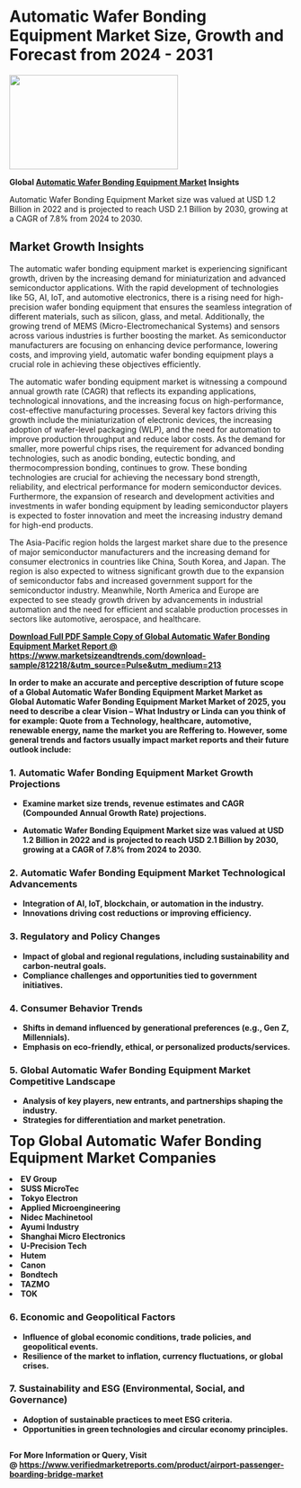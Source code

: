 <H1>Automatic Wafer Bonding Equipment Market Size, Growth and Forecast from 2024 - 2031</H1><img class="aligncenter size-medium wp-image-584254" src="https://thirdeyenews.in/wp-content/uploads/2024/09/Global-Market-Research-300x168.jpeg" alt="" width="300" height="168" /><p><strong>Global&nbsp;<a href="https://www.marketsizeandtrends.com/download-sample/812218/&amp;utm_source=Pulse&amp;utm_medium=213">Automatic Wafer Bonding Equipment Market</a> Insights</strong></p><p>Automatic Wafer Bonding Equipment Market size was valued at USD 1.2 Billion in 2022 and is projected to reach USD 2.1 Billion by 2030, growing at a CAGR of 7.8% from 2024 to 2030.</p><p><h2>Market Growth Insights</h2> <p>The automatic wafer bonding equipment market is experiencing significant growth, driven by the increasing demand for miniaturization and advanced semiconductor applications. With the rapid development of technologies like 5G, AI, IoT, and automotive electronics, there is a rising need for high-precision wafer bonding equipment that ensures the seamless integration of different materials, such as silicon, glass, and metal. Additionally, the growing trend of MEMS (Micro-Electromechanical Systems) and sensors across various industries is further boosting the market. As semiconductor manufacturers are focusing on enhancing device performance, lowering costs, and improving yield, automatic wafer bonding equipment plays a crucial role in achieving these objectives efficiently.</p> <p><strong><a href="download-link"></a></strong></p> <p>The automatic wafer bonding equipment market is witnessing a compound annual growth rate (CAGR) that reflects its expanding applications, technological innovations, and the increasing focus on high-performance, cost-effective manufacturing processes. Several key factors driving this growth include the miniaturization of electronic devices, the increasing adoption of wafer-level packaging (WLP), and the need for automation to improve production throughput and reduce labor costs. As the demand for smaller, more powerful chips rises, the requirement for advanced bonding technologies, such as anodic bonding, eutectic bonding, and thermocompression bonding, continues to grow. These bonding technologies are crucial for achieving the necessary bond strength, reliability, and electrical performance for modern semiconductor devices. Furthermore, the expansion of research and development activities and investments in wafer bonding equipment by leading semiconductor players is expected to foster innovation and meet the increasing industry demand for high-end products.</p> <p>The Asia-Pacific region holds the largest market share due to the presence of major semiconductor manufacturers and the increasing demand for consumer electronics in countries like China, South Korea, and Japan. The region is also expected to witness significant growth due to the expansion of semiconductor fabs and increased government support for the semiconductor industry. Meanwhile, North America and Europe are expected to see steady growth driven by advancements in industrial automation and the need for efficient and scalable production processes in sectors like automotive, aerospace, and healthcare.</p> <p><strong><a href="download-link"></p><p><span class=""><strong>Download Full PDF Sample Copy of Global Automatic Wafer Bonding Equipment Market Report</strong> @ <a href="https://www.marketsizeandtrends.com/download-sample/812218/&amp;utm_source=Pulse&amp;utm_medium=213" target="_blank">https://www.marketsizeandtrends.com/download-sample/812218/&amp;utm_source=Pulse&amp;utm_medium=213</a></span></p><p>In order to make an accurate and perceptive description of future scope of a Global&nbsp;Automatic Wafer Bonding Equipment Market Market as Global&nbsp;Automatic Wafer Bonding Equipment Market Market of 2025, you need to describe a clear Vision &ndash; What Industry or Linda can you think of for example: Quote from a Technology, healthcare, automotive, renewable energy, name the market you are Reffering to. However, some general trends and factors usually impact market reports and their future outlook include:</p><h3>1.&nbsp;<strong>Automatic Wafer Bonding Equipment Market Growth Projections</strong></h3><ul><li>Examine market size trends, revenue estimates and CAGR (Compounded Annual Growth Rate) projections.</li><li><p>Automatic Wafer Bonding Equipment Market size was valued at USD 1.2 Billion in 2022 and is projected to reach USD 2.1 Billion by 2030, growing at a CAGR of 7.8% from 2024 to 2030.</p></li></ul><h3>2.&nbsp;<strong>Automatic Wafer Bonding Equipment Market Technological Advancements</strong></h3><ul><li>Integration of AI, IoT, blockchain, or automation in the industry.</li><li>Innovations driving cost reductions or improving efficiency.</li></ul><h3>3.&nbsp;<strong>Regulatory and Policy Changes</strong></h3><ul><li>Impact of global and regional regulations, including sustainability and carbon-neutral goals.</li><li>Compliance challenges and opportunities tied to government initiatives.</li></ul><h3>4.&nbsp;<strong>Consumer Behavior Trends</strong></h3><ul><li>Shifts in demand influenced by generational preferences (e.g., Gen Z, Millennials).</li><li>Emphasis on eco-friendly, ethical, or personalized products/services.</li></ul><h3>5.&nbsp;<strong>Global Automatic Wafer Bonding Equipment Market Competitive Landscape</strong></h3><ul><li>Analysis of key players, new entrants, and partnerships shaping the industry.</li><li>Strategies for differentiation and market penetration.</li></ul><p data-pm-slice="1 1 []"><span style="color: inherit; font-family: inherit; font-size: 25px;">Top Global Automatic Wafer Bonding Equipment Market Companies</span></p><div class="" data-test-id=""><p><li>EV Group</li><li> SUSS MicroTec</li><li> Tokyo Electron</li><li> Applied Microengineering</li><li> Nidec Machinetool</li><li> Ayumi Industry</li><li> Shanghai Micro Electronics</li><li> U-Precision Tech</li><li> Hutem</li><li> Canon</li><li> Bondtech</li><li> TAZMO</li><li> TOK</li></p></div><h3>6.&nbsp;<strong>Economic and Geopolitical Factors</strong></h3><ul><li>Influence of global economic conditions, trade policies, and geopolitical events.</li><li>Resilience of the market to inflation, currency fluctuations, or global crises.</li></ul><h3>7.&nbsp;<strong>Sustainability and ESG (Environmental, Social, and Governance)</strong></h3><ul><li>Adoption of sustainable practices to meet ESG criteria.</li><li>Opportunities in green technologies and circular economy principles.</li></ul><h2><strong style="font-size: 14px;">For More Information or Query, Visit @&nbsp;</strong><a style="background-color: #ffffff; font-size: 14px;" href="https://www.marketsizeandtrends.com/report/automatic-wafer-bonding-equipment-market/" target="_blank">https://www.verifiedmarketreports.com/product/airport-passenger-boarding-bridge-market</a></h2>
